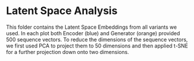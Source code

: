 # Latent Space Analysis
This folder contains the Latent Space Embeddings from all variants we used. In each plot both Encoder (blue) and Generator (orange) provided 500 sequence vectors. 
To reduce the dimensions of the sequence vectors, we first used PCA to project them to 50 dimensions and then applied t-SNE for a further projection down onto two dimensions. 
